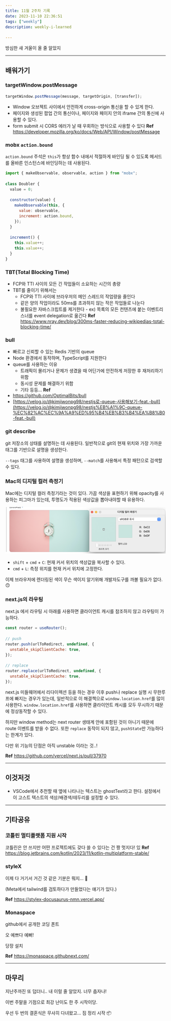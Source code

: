 ```yaml
---
title: 11월 2주차 기록
date: 2023-11-10 22:36:51
tags: ["weekly"]
description: weekly-i-learned

---
```


방심한 새 겨울이 올 줄 알았지

<!-- more -->

---

## 배워가기

### targetWindow.postMessage

```jsx
targetWindow.postMessage(message, targetOrigin, [transfer]);
```

- Window 오브젝트 사이에서 안전하게 cross-origin 통신을 할 수 있게 한다.
- 페이지와 생성된 팝업 간의 통신이나, 페이지와 페이지 안의 iframe 간의 통신에 사용할 수 있다.
- form submit 시 CORS 에러가 날 때 우회하는 방식으로 사용할 수 있다
  **Ref** https://developer.mozilla.org/ko/docs/Web/API/Window/postMessage

### mobx `action.bound`

`action.bound` 주석은 `this`가 항상 함수 내에서 적절하게 바인딩 될 수 있도록 메서드를 올바른 인스턴스에 바인딩하는 데 사용된다.

```jsx
import { makeObservable, observable, action } from "mobx";

class Doubler {
  value = 0;

  constructor(value) {
    makeObservable(this, {
      value: observable,
      increment: action.bound,
    });
  }

  increment() {
    this.value++;
    this.value++;
  }
}
```

### TBT(Total Blocking Time)

- FCP와 TTI 사이의 모든 긴 작업들이 소요하는 시간의 총량
- TBT를 줄이기 위해서는
  - FCP와 TTI 사이에 브라우저의 메인 스레드의 작업량을 줄인다
  - 같은 양의 작업이라도 50ms를 초과하지 않는 작은 작업들로 나눈다
  - 불필요한 자바스크립트를 제거한다 - ex) 목록의 모든 컨텐츠에 붙는 이벤트리스너를 event delegation로 옮긴다
    **Ref** https://www.nray.dev/blog/300ms-faster-reducing-wikipedias-total-blocking-time/

### bull

- 빠르고 신뢰할 수 있는 Redis 기반의 queue
- Node 환경에서 동작하며, TypeScript를 지원한다
- queue를 사용하는 이유
  - 트래픽이 몰리거나 문제가 생겼을 때 어딘가에 안전하게 저장한 후 재처리하기 위함
  - 동시성 문제를 해결하기 위함
  - 기타 등등...
    **Ref**
- https://github.com/OptimalBits/bull
- [https://velog.io/@kimjiwonpg98/nestjs로-queue-사용해보기-feat.-bull](https://velog.io/@kimjiwonpg98/nestjs%EB%A1%9C-queue-%EC%82%AC%EC%9A%A9%ED%95%B4%EB%B3%B4%EA%B8%B0-feat.-bull)

### git describe

git 저장소의 상태를 설명하는 데 사용된다. 일반적으로 git의 현재 위치와 가장 가까운 태그를 기반으로 설명을 생성한다.

`--tags` 태그를 사용하여 설명을 생성하며, `--match`를 사용해서 특정 패턴으로 검색할 수 있다.

### Mac의 디지털 컬러 측정기

Mac에는 디지털 컬러 측정기라는 것이 있다.
가끔 색상을 표현하기 위해 opacity를 사용하는 피그마가 있는데, 투명도가 적용된 색상값을 뽑아내야할 때 유용하다.

<img src="../../assets/2023-11-week-2/01.png" />

- `shift` + `cmd` + `C`: 현재 커서 위치의 색상값을 복사할 수 있다.
- `cmd` + `L`: 측정 위치를 현재 커서 위치에 고정한다.

이제 브라우저에 렌더링된 색이 무슨 색이지 알기위해 개발자도구를 까볼 필요가 없다. 🙃

### next.js의 라우팅

next.js 에서 라우팅 시 아래를 사용하면 클라이언트 캐시를 참조하지 않고 라우팅이 가능하다.

```jsx
const router = useRouter();

// push
router.push(urlToRedirect, undefined, {
  unstable_skipClientCache: true,
});

// replace
router.replace(urlToRedirect, undefined, {
  unstable_skipClientCache: true,
});
```

next.js 미들웨어에서 리다이렉션 등을 하는 경우 이후 push나 replace 실행 시 무한루프에 빠지는 경우가 있는데, 일반적으로 이 해결책으로 `window.location.href`를 많이 사용한다. `window.location.href`를 사용하면 클라이언트 캐시를 모두 무시하기 때문에 정상동작할 수 있다.

하지만 window method는 next router 생태계 안에 포함된 것이 아니기 때문에 route 이벤트를 받을 수 없다. 또한 `replace` 동작이 되지 않고, `pushState`만 가능하다는 한계가 있다.

다만 위 기능의 단점은 아직 unstable 이라는 것..!

**Ref** https://github.com/vercel/next.js/pull/37970

---

## 이것저것

- VSCode에서 추천할 때 옆에 나타나는 텍스트는 ghostText라고 한다. 설정에서 이 고스트 텍스트의 색상/배경색/테두리를 설정할 수 있다.

---

## 기타공유

### 코틀린 멀티플랫폼 지원 시작

코틀린은 안 쓰지만 어떤 프로젝트에도 갖다 쓸 수 있다는 건 짱 멋지다!
있
**Ref** <https://blog.jetbrains.com/kotlin/2023/11/kotlin-multiplatform-stable/>

### styleX

이제 다 거기서 거긴 것 같은 기분은 뭐지... 🫠

(Meta에서 tailwind를 검토하다가 만들었다는 얘기가 있다.)

**Ref** <https://stylex-docusaurus-nmn.vercel.app/>

### Monaspace

github에서 공개한 코딩 폰트

오 예쁘다 예뻐!

당장 설치

**Ref** <https://monaspace.githubnext.com/>

---

## 마무리

지난주까진 또 덥더니.. 내 이럴 줄 알았지. 너무 춥자나!

이번 주말을 기점으로 최강 난이도 한 주 시작이당.

우선 두 번의 결혼식은 무사히 다녀왔고... 짐 정리 시작 📦
